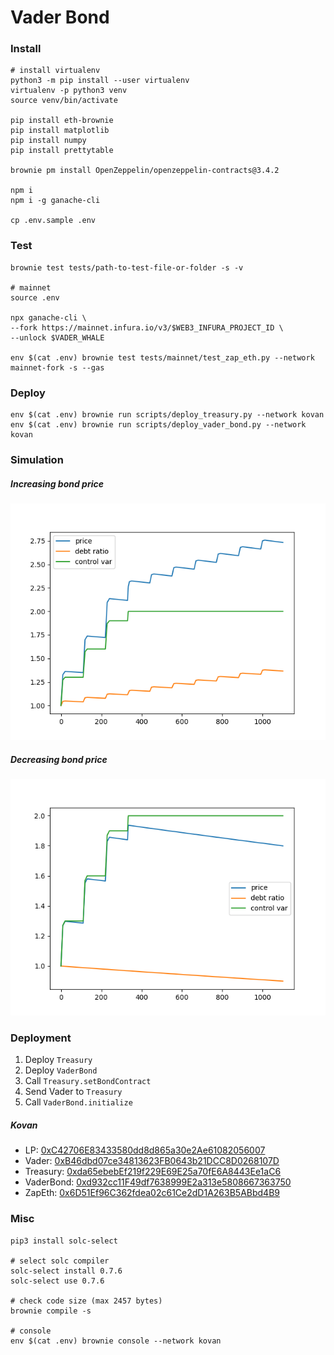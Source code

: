 # Vader Bond

### Install

```shell
# install virtualenv
python3 -m pip install --user virtualenv
virtualenv -p python3 venv
source venv/bin/activate

pip install eth-brownie
pip install matplotlib
pip install numpy
pip install prettytable

brownie pm install OpenZeppelin/openzeppelin-contracts@3.4.2

npm i
npm i -g ganache-cli

cp .env.sample .env
```

### Test

```shell
brownie test tests/path-to-test-file-or-folder -s -v

# mainnet
source .env

npx ganache-cli \
--fork https://mainnet.infura.io/v3/$WEB3_INFURA_PROJECT_ID \
--unlock $VADER_WHALE

env $(cat .env) brownie test tests/mainnet/test_zap_eth.py --network mainnet-fork -s --gas
```

### Deploy

```shell
env $(cat .env) brownie run scripts/deploy_treasury.py --network kovan
env $(cat .env) brownie run scripts/deploy_vader_bond.py --network kovan
```

### Simulation

##### Increasing bond price

![bond-price-inc](./doc/bond-price-inc.png)

##### Decreasing bond price

![bond-price-dec](./doc/bond-price-dec.png)

### Deployment

1. Deploy `Treasury`
2. Deploy `VaderBond`
3. Call `Treasury.setBondContract`
4. Send Vader to `Treasury`
5. Call `VaderBond.initialize`

##### Kovan

-   LP: [0xC42706E83433580dd8d865a30e2Ae61082056007](https://kovan.etherscan.io/address/0xC42706E83433580dd8d865a30e2Ae61082056007)
-   Vader: [0xB46dbd07ce34813623FB0643b21DCC8D0268107D](https://kovan.etherscan.io/address/0xB46dbd07ce34813623FB0643b21DCC8D0268107D)
-   Treasury: [0xda65ebebEf219f229E69E25a70fE6A8443Ee1aC6](https://kovan.etherscan.io/address/0xda65ebebEf219f229E69E25a70fE6A8443Ee1aC6)
-   VaderBond: [0xd932cc11F49df7638999E2a313e5808667363750](https://kovan.etherscan.io/address/0xd932cc11F49df7638999E2a313e5808667363750)
-   ZapEth: [0x6D51Ef96C362fdea02c61Ce2dD1A263B5ABbd4B9](https://kovan.etherscan.io/address/0x6D51Ef96C362fdea02c61Ce2dD1A263B5ABbd4B9)

### Misc

```shell
pip3 install solc-select

# select solc compiler
solc-select install 0.7.6
solc-select use 0.7.6

# check code size (max 2457 bytes)
brownie compile -s

# console
env $(cat .env) brownie console --network kovan
```
